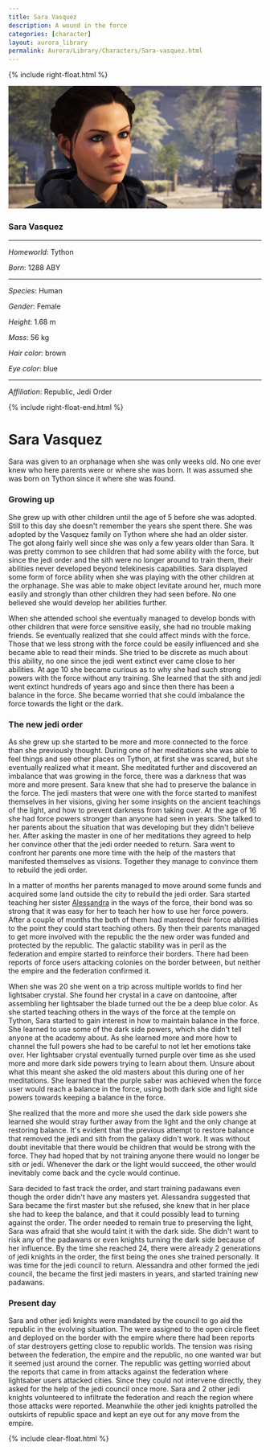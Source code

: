 ```yaml
---
title: Sara Vasquez
description: A wound in the force
categories: [character]
layout: aurora_library
permalink: Aurora/Library/Characters/Sara-vasquez.html
---
```


{% include right-float.html %}

[![Sara](images/Sara.png)](images/Sara.png)

### Sara Vasquez

---

*Homeworld*: Tython

*Born*: 1288 ABY

---

*Species*: Human

*Gender*: Female

*Height*: 1.68 m

*Mass*: 56 kg

*Hair color*: brown

*Eye color*: blue

---

*Affiliation*: Republic, Jedi Order

{% include right-float-end.html %}

# Sara Vasquez

Sara was given to an orphanage when she was only weeks old.
No one ever knew who here parents were or where she was born.
It was assumed she was born on Tython since it where she was found.

### Growing up

She grew up with other children until the age of 5 before she was adopted.
Still to this day she doesn't remember the years she spent there.
She was adopted by the Vasquez family on Tython where she had an older sister.
The got along fairly well since she was only a few years older than Sara.
It was pretty common to see children that had some ability with the force, but since the jedi order and the sith were no longer around to train them, their abilities never developed beyond telekinesis capabilities.
Sara displayed some form of force ability when she was playing with the other children at the orphanage.
She was able to make object levitate around her, much more easily and strongly than other children they had seen before.
No one believed she would develop her abilities further.

When she attended school she eventually managed to develop bonds with other children that were force sensitive easily, she had no trouble making friends.
Se eventually realized that she could affect minds with the force.
Those that we less strong with the force could be easily influenced and she became able to read their minds.
She tried to be discrete as much about this ability, no one since the jedi went extinct ever came close to her abilities.
At age 10 she became curious as to why she had such strong powers with the force without any training.
She learned that the sith and jedi went extinct hundreds of years ago and since then there has been a balance in the force.
She became worried that she could imbalance the force towards the light or the dark.

### The new jedi order

As she grew up she started to be more and more connected to the force than she previously thought.
During one of her meditations she was able to feel things and see other places on Tython, at first she was scared, but she eventually realized what it meant.
She meditated further and discovered an imbalance that was growing in the force, there was a darkness that was more and more present.
Sara knew that she had to preserve the balance in the force.
The jedi masters that were one with the force started to manifest themselves in her visions, giving her some insights on the ancient teachings of the light, and how to prevent darkness from taking over.
At the age of 16 she had force powers stronger than anyone had seen in years.
She talked to her parents about the situation that was developing but they didn't believe her.
After asking the master in one of her meditations they agreed to help her convince other that the jedi order needed to return.
Sara went to confront her parents one more time with the help of the masters that manifested themselves as visions.
Together they manage to convince them to rebuild the jedi order.

In a matter of months her parents managed to move around some funds and acquired some land outside the city to rebuild the jedi order.
Sara started teaching her sister [Alessandra](Alessandra-vasquez) in the ways of the force, their bond was so strong that it was easy for her to teach her how to use her force powers.
After a couple of months the both of them had mastered their force abilities to the point they could start teaching others.
By then their parents managed to get more involved with the republic the the new order was funded and protected by the republic.
The galactic stability was in peril as the federation and empire started to reinforce their borders.
There had been reports of force users attacking colonies on the border between, but neither the empire and the federation confirmed it.

When she was 20 she went on a trip across multiple worlds to find her lightsaber crystal.
She found her crystal in a cave on dantooine, after assembling her lightsaber the blade turned out the be a deep blue color.
As she started teaching others in the ways of the force at the temple on Tython, Sara started to gain interest in how to maintain balance in the force.
She learned to use some of the dark side powers, which she didn't tell anyone at the academy about.
As she learned more and more how to channel the full powers she had to be careful to not let her emotions take over.
Her lightsaber crystal eventually turned purple over time as she used more and more dark side powers trying to learn about them.
Unsure about what this meant she asked the old masters about this during one of her meditations.
She learned that the purple saber was achieved when the force user would reach a balance in the force, using both dark side and light side powers towards keeping a balance in the force.

She realized that the more and more she used the dark side powers she learned she would stray further away from the light and the only change at restoring balance.
It's evident that the previous attempt to restore balance that removed the jedi and sith from the galaxy didn't work.
It was without doubt inevitable that there would be children that would be strong with the force.
They had hoped that by not training anyone there would no longer be sith or jedi.
Whenever the dark or the light would succeed, the other would inevitably come back and the cycle would continue.

Sara decided to fast track the order, and start training padawans even though the order didn't have any masters yet.
Alessandra suggested that Sara became the first master but she refused, she knew that in her place she had to keep the balance, and that it could possibly lead to turning against the order.
The order needed to remain true to preserving the light, Sara was afraid that she would taint it with the dark side.
She didn't want to risk any of the padawans or even knights turning the dark side because of her influence.
By the time she reached 24, there were already 2 generations of jedi knights in the order, the first being the ones she trained personally.
It was time for the jedi council to return.
Alessandra and other formed the jedi council, the became the first jedi masters in years, and started training new padawans.

### Present day

Sara and other jedi knights were mandated by the council to go aid the republic in the evolving situation.
The were assigned to the open circle fleet and deployed on the border with the empire where there had been reports of star destroyers getting close to republic worlds.
The tension was rising between the federation, the empire and the republic, no one wanted war but it seemed just around the corner.
The republic was getting worried about the reports that came in from attacks against the federation where lightsaber users attacked cities.
Since they could not intervene directly, they asked for the help of the jedi council once more.
Sara and 2 other jedi knights volunteered to infiltrate the federation and reach the region where those attacks were reported.
Meanwhile the other jedi knights patrolled the outskirts of republic space and kept an eye out for any move from the empire.

{% include clear-float.html %}
